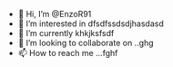 - 👋 Hi, I’m @EnzoR91
- 👀 I’m interested in dfsdfssdsdjhasdasd
- 🌱 I’m currently khkjksfsdf
- 💞️ I’m looking to collaborate on ..ghg
- 📫 How to reach me ...fghf

<!---
EnzoR91/EnzoR91 is a ✨ special ✨ repository because its `README.md` (this file) appears on your GitHub profile.
You can click the Preview link to take a look at your changes.
--->
